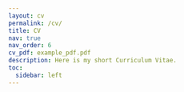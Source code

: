 ```yaml
---
layout: cv
permalink: /cv/
title: CV
nav: true
nav_order: 6
cv_pdf: example_pdf.pdf
description: Here is my short Curriculum Vitae.
toc:
  sidebar: left
---
```

